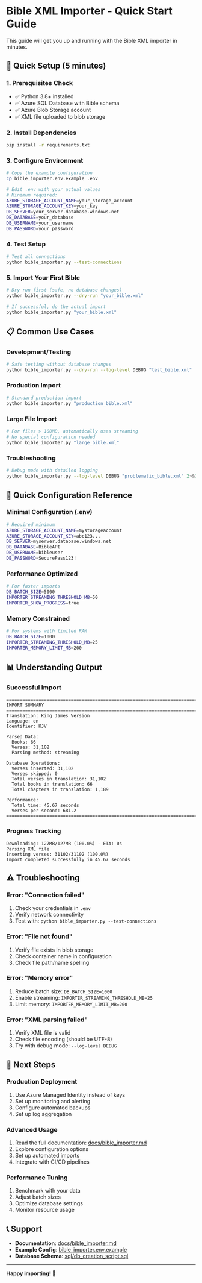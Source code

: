 # Bible XML Importer - Quick Start Guide

This guide will get you up and running with the Bible XML importer in minutes.

## 🚀 Quick Setup (5 minutes)

### 1. Prerequisites Check
- ✅ Python 3.8+ installed
- ✅ Azure SQL Database with Bible schema
- ✅ Azure Blob Storage account
- ✅ XML file uploaded to blob storage

### 2. Install Dependencies
```bash
pip install -r requirements.txt
```

### 3. Configure Environment
```bash
# Copy the example configuration
cp bible_importer.env.example .env

# Edit .env with your actual values
# Minimum required:
AZURE_STORAGE_ACCOUNT_NAME=your_storage_account
AZURE_STORAGE_ACCOUNT_KEY=your_key
DB_SERVER=your_server.database.windows.net
DB_DATABASE=your_database
DB_USERNAME=your_username
DB_PASSWORD=your_password
```

### 4. Test Setup
```bash
# Test all connections
python bible_importer.py --test-connections
```

### 5. Import Your First Bible
```bash
# Dry run first (safe, no database changes)
python bible_importer.py --dry-run "your_bible.xml"

# If successful, do the actual import
python bible_importer.py "your_bible.xml"
```

## 📋 Common Use Cases

### Development/Testing
```bash
# Safe testing without database changes
python bible_importer.py --dry-run --log-level DEBUG "test_bible.xml"
```

### Production Import
```bash
# Standard production import
python bible_importer.py "production_bible.xml"
```

### Large File Import
```bash
# For files > 100MB, automatically uses streaming
# No special configuration needed
python bible_importer.py "large_bible.xml"
```

### Troubleshooting
```bash
# Debug mode with detailed logging
python bible_importer.py --log-level DEBUG "problematic_bible.xml" 2>&1 | tee debug.log
```

## 🔧 Quick Configuration Reference

### Minimal Configuration (.env)
```bash
# Required minimum
AZURE_STORAGE_ACCOUNT_NAME=mystorageaccount
AZURE_STORAGE_ACCOUNT_KEY=abc123...
DB_SERVER=myserver.database.windows.net
DB_DATABASE=BibleAPI
DB_USERNAME=bibleuser
DB_PASSWORD=SecurePass123!
```

### Performance Optimized
```bash
# For faster imports
DB_BATCH_SIZE=5000
IMPORTER_STREAMING_THRESHOLD_MB=50
IMPORTER_SHOW_PROGRESS=true
```

### Memory Constrained
```bash
# For systems with limited RAM
DB_BATCH_SIZE=1000
IMPORTER_STREAMING_THRESHOLD_MB=25
IMPORTER_MEMORY_LIMIT_MB=200
```

## 📊 Understanding Output

### Successful Import
```
================================================================================
IMPORT SUMMARY
================================================================================
Translation: King James Version
Language: en
Identifier: KJV

Parsed Data:
  Books: 66
  Verses: 31,102
  Parsing method: streaming

Database Operations:
  Verses inserted: 31,102
  Verses skipped: 0
  Total verses in translation: 31,102
  Total books in translation: 66
  Total chapters in translation: 1,189

Performance:
  Total time: 45.67 seconds
  Verses per second: 681.2
================================================================================
```

### Progress Tracking
```
Downloading: 127MB/127MB (100.0%) - ETA: 0s
Parsing XML file
Inserting verses: 31102/31102 (100.0%)
Import completed successfully in 45.67 seconds
```

## ⚠️ Troubleshooting

### Error: "Connection failed"
1. Check your credentials in `.env`
2. Verify network connectivity
3. Test with: `python bible_importer.py --test-connections`

### Error: "File not found"
1. Verify file exists in blob storage
2. Check container name in configuration
3. Check file path/name spelling

### Error: "Memory error"
1. Reduce batch size: `DB_BATCH_SIZE=1000`
2. Enable streaming: `IMPORTER_STREAMING_THRESHOLD_MB=25`
3. Limit memory: `IMPORTER_MEMORY_LIMIT_MB=200`

### Error: "XML parsing failed"
1. Verify XML file is valid
2. Check file encoding (should be UTF-8)
3. Try with debug mode: `--log-level DEBUG`

## 🎯 Next Steps

### Production Deployment
1. Use Azure Managed Identity instead of keys
2. Set up monitoring and alerting
3. Configure automated backups
4. Set up log aggregation

### Advanced Usage
1. Read the full documentation: [docs/bible_importer.md](docs/bible_importer.md)
2. Explore configuration options
3. Set up automated imports
4. Integrate with CI/CD pipelines

### Performance Tuning
1. Benchmark with your data
2. Adjust batch sizes
3. Optimize database settings
4. Monitor resource usage

## 📞 Support

- **Documentation**: [docs/bible_importer.md](docs/bible_importer.md)
- **Example Config**: [bible_importer.env.example](bible_importer.env.example)
- **Database Schema**: [sql/db_creation_script.sql](sql/db_creation_script.sql)

---

**Happy importing! 🎉**
